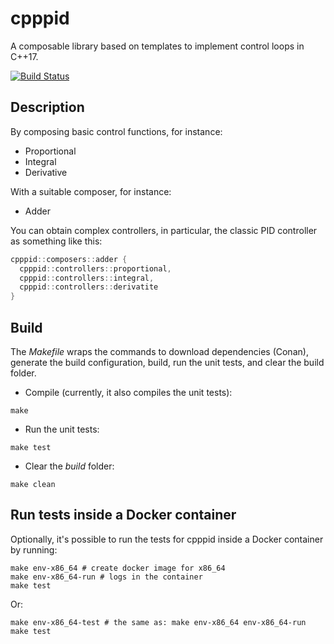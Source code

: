 # cpppid

A composable library based on templates to implement control loops in C++17.

[![Build Status](https://travis-ci.org/rvarago/cpppid.svg?branch=master)](https://travis-ci.org/rvarago/cpppid)

## Description

By composing basic control functions, for instance:
* Proportional
* Integral
* Derivative

With a suitable composer, for instance:
* Adder

You can obtain complex controllers, in particular, the classic PID controller as something like this:

```cpp
cpppid::composers::adder {
  cpppid::controllers::proportional,
  cpppid::controllers::integral,
  cpppid::controllers::derivatite 
}
```

## Build

The _Makefile_ wraps the commands to download dependencies (Conan), generate the build configuration, build, run the unit tests, and clear the build folder.

* Compile (currently, it also compiles the unit tests):

```
make
```

* Run the unit tests:

```
make test
```

* Clear the _build_ folder:

```
make clean
```

## Run tests inside a Docker container

Optionally, it's possible to run the tests for cpppid inside a Docker container by running:

```
make env-x86_64 # create docker image for x86_64
make env-x86_64-run # logs in the container
make test
```

Or:

```
make env-x86_64-test # the same as: make env-x86_64 env-x86_64-run make test
```
